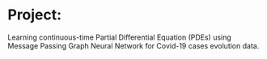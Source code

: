 # Project: 
Learning continuous-time Partial Differential Equation (PDEs) using Message Passing Graph Neural Network for
Covid-19 cases evolution data.

